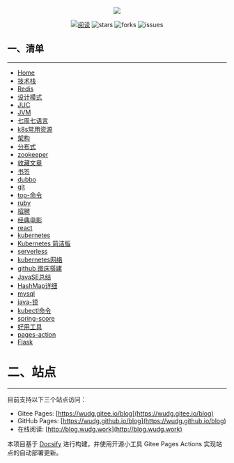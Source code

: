 
<p align="center">
<a href="https://github.com/wudg/blog" target="_blank">
	<img src="https://cdn.jsdelivr.net/gh/wudg/picgo@master/images/logo1.png" width=""/>
</a>
</p>
<p align="center">
  <a href="https://javaguide.cn/"><img src="https://img.shields.io/badge/阅读-read-brightgreen.svg" alt="阅读"></a>
  <img src="https://img.shields.io/github/stars/wudg/blog" alt="stars"/>
  <img src="https://img.shields.io/github/forks/wudg/blog" alt="forks"/>
  <img src="https://img.shields.io/github/issues/wudg/blog" alt="issues"/>
</p>

## 一、清单
---

* [Home](/)
* [技术栈](docs/technology_stack.md)
* [Redis](docs/redis.md)
* [设计模式](docs/design_pattern.md)
* [JUC](docs/juc.md)
* [JVM](docs/jvm.md)
* [七周七语言](docs/seven_week_seven_language.md)
* [k8s常用资源](docs/k8s_common_resources.md)
* [架构](docs/architecture.md)
* [分布式](docs/distribution.md)
* [zookeeper](docs/zookeeper.md)
* [收藏文章](docs/collect_articles.md)
* [书签](docs/bookmark.html)
* [dubbo](docs/dubbo2.7.md)
* [git](docs/git.md)
* [top-命令](docs/top_comand.md)
* [ruby](docs/ruby.md)
* [招聘](docs/jd.md)
* [经典电影](docs/movice.md)
* [react](docs/react.md)
* [kubernetes](docs/kubernetes.md)
* [Kubernetes 简洁版](docs/kubernetes_simple_version.md)
* [serverless](docs/serverless.md)
* [kubernetes网络](docs/kubernetes_network.md)
* [github 图床搭建](docs/github_drawing_bed_construction.md)
* [JavaSE总结](docs/javase_summary.md)
* [HashMap详细](docs/hashmap.md)
* [mysql](docs/mysql.md)
* [java-锁](docs/java_lock.md)
* [kubectl命令](docs/kubectl_command.md)
* [spring-score](docs/spring-core.md)
* [好用工具](docs/tools.md)
* [pages-action](docs/pages-action.md)
* [Flask](docs/flask.md)


# 二、站点
---

目前支持以下三个站点访问：

* Gitee Pages: [https://wudg.gitee.io/blog](https://wudg.gitee.io/blog)
* GitHub Pages: [https://wudg.github.io/blog](https://wudg.github.io/blog)
* 在线阅读: [http://blog.wudg.work](http://blog.wudg.work)

本项目基于 [Docsify](https://docsify.js.org/#/) 进行构建，并使用开源小工具 Gitee Pages Actions 实现站点的自动部署更新。


